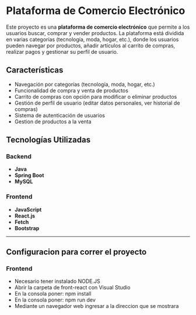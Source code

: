 # Plataforma de Comercio Electrónico

Este proyecto es una **plataforma de comercio electrónico** que permite a los usuarios buscar, comprar y vender productos. La plataforma está dividida en varias categorías (tecnología, moda, hogar, etc.), donde los usuarios pueden navegar por productos, añadir artículos al carrito de compras, realizar pagos y gestionar su perfil de usuario.

## Características

- Navegación por categorías (tecnología, moda, hogar, etc.)
- Funcionalidad de compra y venta de productos
- Carrito de compras con opción para modificar o eliminar productos
- Gestión de perfil de usuario (editar datos personales, ver historial de compras)
- Sistema de autenticación de usuarios
- Gestion de productos a la venta

## Tecnologías Utilizadas

### Backend

- **Java**
- **Spring Boot**
- **MySQL**

### Frontend

- **JavaScript**
- **React.js**
- **Fetch**
- **Bootstrap**
_______________________________________________________________________

## Configuracion para correr el proyecto

### Frontend
- Necesario tener instalado NODE.JS
- Abrir la carpeta de front-react con Visual Studio
- En la consola poner: npm install
- En la consola poner: npm run dev
- Mediante un navegador web ingresar a la direccion que se mostrara
